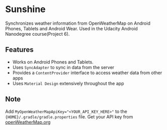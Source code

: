 Sunshine
========

Synchronizes weather information from OpenWeatherMap on Android Phones, Tablets and Android Wear. Used in the Udacity Android Nanodegree course(Project 6).

Features
--------

- Works on Android Phones and Tablets.
- Uses `SyncAdapter` to sync in data from the server
- Provides a `ContentProvider` interface to access weather data from other apps
- Uses `Material Design` extensively throughout the app


Note
----
Add `MyOpenWeatherMapApiKey="<YOUR_API_KEY_HERE>"` to the `{HOME}/.gradle/gradle.properties` file. Get your API key from [openWeatherMap.org](http://openweathermap.org)
